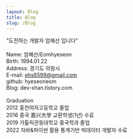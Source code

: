 ```yaml
---
layout: Blog
title: Blog
slug: /Blog
---
```


"도전하는 개발자 엄혜선 입니다"<br>
<br>
Name: 엄혜선/Eomhyeseon<br>
Birth: 1994.01.22<br>
Address: 경기도 의왕시<br>
E-mail: ehs6599@gmail.com<br>
github: hyeseoneom<br>
Blog: dev-shan.tistory.com<br>
<br>
Graduation<br>
2012 홍천여자고등학교 졸업<br>
2016 중국 嘉兴大学 교환학생(1년) 수료<br>
2019 가톨릭관동대학교 중국학과 졸업<br>
2022 자바&파이썬 활용 통계기반 빅데이터 개발자 수료
<br />
